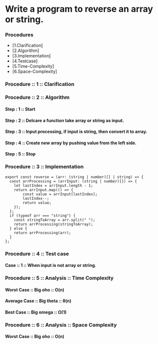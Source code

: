 # Write a program to reverse an array or string.

### Procedures

- [1.Clarification]
- [2.Algorithm]
- [3.Implementation]
- [4.Testcase]
- [5.Time-Complexity]
- [6.Space-Complexity]

### Procedure :: 1 :: Clarification

### Procedure :: 2 :: Algorithm
#### Step : 1 :: Start
#### Step : 2 :: Delcare a function take array or string as input.
#### Step : 3 :: Input processing, if input is string, then convert it to array.
#### Step : 4 :: Create new array by pushing value from the left side.
#### Step : 5 :: Stop

### Procedure :: 3 :: Implementation

```
export const reverse = (arr: (string | number)[] | string) => {
  const arrProcessing = (arrInput: (string | number)[]) => {
    let lastIndex = arrInput.length - 1;
    return arrInput.map(() => {
        const value = arrInput[lastIndex];
        lastIndex--;
        return value;
    });
  };
  if (typeof arr === "string") {
    const stringToArray = arr.split(" ");
    return arrProcessing(stringToArray);
  } else {
    return arrProcessing(arr);
  }
};

```

### Procedure :: 4 :: Test case
#### Case :: 1 :: When input is not array or string.

### Procedure :: 5 :: Analysis :: Time Complexity
#### Worst Case :: Big oho :: O(n)
#### Average Case :: Big theta :: θ(n)
#### Best Case :: Big omega :: Ω(1)

### Procedure :: 6 :: Analysis :: Space Complexity
#### Worst Case :: Big oho :: O(n)

